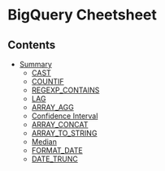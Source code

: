 BigQuery Cheetsheet
================

## Contents

  - [Summary](summary.md)
    - [CAST](summary.md#cast)
    - [COUNTIF](summary.md#countif)
    - [REGEXP_CONTAINS](summary.md#regexp_contains)
    - [LAG](summary.md#lag)
    - [ARRAY_AGG](summary.md#array_agg)
    - [Confidence Interval](summary.md#confidence-interval)
    - [ARRAY_CONCAT](summary.md#array_concat)
    - [ARRAY_TO_STRING](summary.md#array_to_string)
    - [Median](summary.md#median)
    - [FORMAT_DATE](summary.md#format_date)
    - [DATE_TRUNC](summary.md#date_trunc)